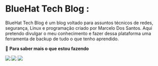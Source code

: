 
<!--
### Hi there 👋
**marceloeliassantos/marceloeliassantos** is a ✨ _special_ ✨ repository because its `README.md` (this file) appears on your GitHub profile.

Here are some ideas to get you started:

- 🔭 I’m currently working on ...
- 🌱 I’m currently learning ...
- 👯 I’m looking to collaborate on ...
- 🤔 I’m looking for help with ...
- 💬 Ask me about ...
- 📫 How to reach me: ...
- 😄 Pronouns: ...
- ⚡ Fun fact: ...
-->
# BlueHat Tech Blog :

BlueHat Tech Blog é um blog voltado para assuntos técnicos de redes, segurança, Linux e programação criado por Marcelo Dos Santos. Aqui pretendo divulgar o meu conhecimento e fazer dessa plataforma uma ferramenta de backup de tudo o que tenho aprendido.

<summary>🤝 <b>Para saber mais o que estou fazendo<b></summary>

<p align = "center">

[<img src="https://img.shields.io/badge/twitter-%231DA1F2.svg?&style=for-the-badge&logo=twitter&logoColor=white" />](https://twitter.com/bluehat_it) 
[<img src="https://img.shields.io/badge/linkedin-%230077B5.svg?&style=for-the-badge&logo=linkedin&logoColor=white" />](https://www.linkedin.com/in/marcelo-elias/)
[<img src="https://img.shields.io/badge/-YouTube-c14438?style=flat-square&logo=YouTube&logoColor=white&link=https://www.youtube.com/channel/UChm5kWo749e1TzaVkBExJDw?sub_confirmation=1" />](https://www.youtube.com/channel/UChm5kWo749e1TzaVkBExJDw?sub_confirmation=1)

